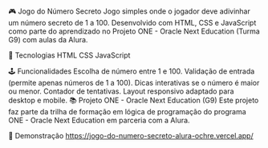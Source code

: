 🎮 Jogo do Número Secreto
Jogo simples onde o jogador deve adivinhar um número secreto de 1 a 100. Desenvolvido com HTML, CSS e JavaScript como parte do aprendizado no Projeto ONE - Oracle Next Education (Turma G9) com aulas da Alura.

🚀 Tecnologias
HTML
CSS
JavaScript

🕹️ Funcionalidades
Escolha de número entre 1 e 100.
Validação de entrada (permite apenas números de 1 a 100).
Dicas interativas se o número é maior ou menor.
Contador de tentativas.
Layout responsivo adaptado para desktop e mobile.
📚 Projeto ONE - Oracle Next Education (G9)
Este projeto faz parte da trilha de formação em lógica de programação do programa ONE - Oracle Next Education em parceria com a Alura.

🔗 Demonstração
https://jogo-do-numero-secreto-alura-ochre.vercel.app/
